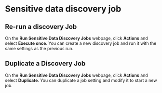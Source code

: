# Sensitive data discovery job

## Re-run a discovery Job
On the **Run Sensitive Data Discovery Jobs** webpage, click **Actions** and select **Execute once**. You can create a new discovery job and run it with the same settings as the previous run.

## Duplicate a Discovery Job
On the **Run Sensitive Data Discovery Jobs** webpage, click **Actions** and select **Duplicate**. You can duplicate a job setting and modify it to start a new job.